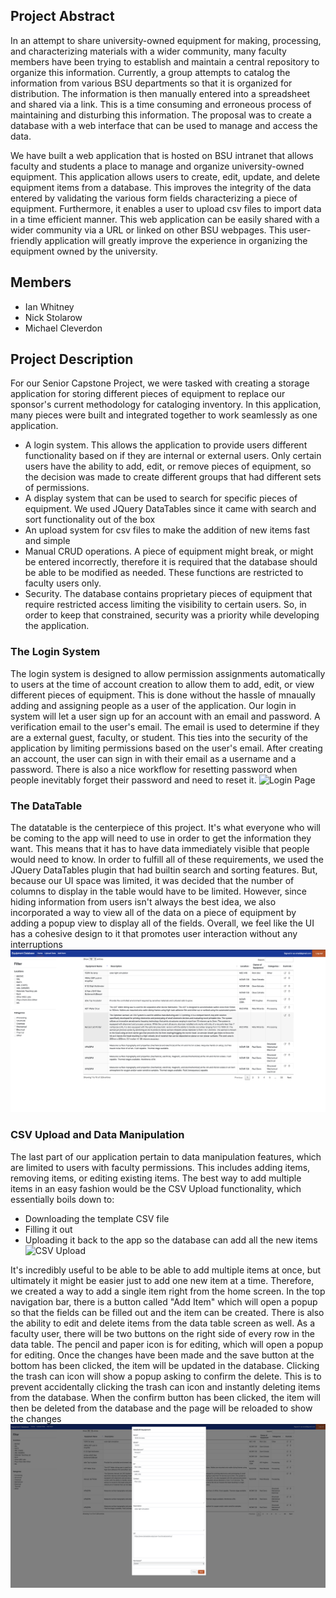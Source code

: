 
## Project Abstract 
In an attempt to share university-owned equipment for making, processing, and characterizing materials with a wider community, many faculty members have been trying to establish and maintain a central repository to organize this information. Currently, a group attempts to catalog the information from various BSU departments so that it is organized for distribution. The information is then manually entered into a spreadsheet and shared via a link. This is a time consuming and erroneous process of maintaining and disturbing this information. The proposal was to create a database with a web interface that can be used to manage and access the data.

We have built a web application that is hosted on BSU intranet that allows faculty and students a place to manage and organize university-owned equipment. This application allows users to create, edit, update, and delete equipment items from a database. This improves the integrity of the data entered by validating the various form fields characterizing a piece of equipment. Furthermore, it enables a user to upload csv files to import data in a time efficient manner. This web application can be easily shared with a wider community via a URL or linked on other BSU webpages. This user-friendly application will greatly improve the experience in organizing the equipment owned by the university. 

## Members
- Ian Whitney
- Nick Stolarow
- Michael Cleverdon

## Project Description

For our Senior Capstone Project, we were tasked with creating a storage application for storing different pieces of equipment to replace our sponsor's current methodology for cataloging inventory. In this application, many pieces were built and integrated together to work seamlessly as one application.
- A login system. This allows the application to provide users different functionality based on if they are internal or external users. Only certain users have the ability to add, edit, or remove pieces of equipment, so the decision was made to create different groups that had different sets of permissions.
- A display system that can be used to search for specific pieces of equipment. We used JQuery DataTables since it came with search and sort functionality out of the box
- An upload system for csv files to make the addition of new items fast and simple
- Manual CRUD operations. A piece of equipment might break, or might be entered incorrectly, therefore it is required that the database should be able to be modified as needed. These functions are restricted to faculty users only.
- Security. The database contains proprietary pieces of equipment that require restricted access limiting the visibility to certain users. So, in order to keep that constrained, security was a priority while developing the application.


### The Login System
The login system is designed to allow permission assignments automatically to users at the time of account creation to allow them to add, edit, or view different pieces of equipment. This is done without the hassle of mnaually adding and assigning people as a user of the application. Our login in system will let a user sign up for an account with an email and password. A verification email to the user's email. The email is used to determine if they are a external guest, faculty, or student. This ties into the security of the application by limiting permissions based on the user's email. After creating an account, the user can sign in with their email as a username and a password. There is also a nice workflow for resetting password when people inevitably forget their password and need to reset it.
![Login Page](/assets/images/login.png)

### The DataTable
The datatable is the centerpiece of this project. It's what everyone who will be coming to the app will need to use in order to get the information they want. This means that it has to have data immediately visible that people would need to know. In order to fulfill all of these requirements, we used the JQuery DataTables plugin that had builtin search and sorting features. But, because our UI space was limited, it was decided that the number of columns to display in the table would have to be limited. However, since hiding information from users isn't always the best idea, we also incorporated a way to view all of the data on a piece of equipment by adding a popup view to display all of the fields. Overall, we feel like the UI has a cohesive design to it that promotes user interaction without any interruptions
![Data Table](/assets/images/table.png)

### CSV Upload and Data Manipulation
The last part of our application pertain to data manipulation features, which are limited to users with faculty permissions. This includes adding items, removing items, or editing existing items. The best way to add multiple items in an easy fashion would be the CSV Upload functionality, which essentially boils down to:
- Downloading the template CSV file
- Filling it out
- Uploading it back to the app so the database can add all the new items
![CSV Upload](/assets/images/upload.png)

It's incredibly useful to be able to be able to add multiple items at once, but ultimately it might be easier just to add one new item at a time. Therefore, we created a way to add a single item right from the home screen. In the top navigation bar, there is a button called "Add Item" which will open a popup so that the fields can be filled out and the item can be created. There is also the ability to edit and delete items from the data table screen as well. As a faculty user, there will be two buttons on the right side of every row in the data table. The pencil and paper icon is for editing, which will open a popup for editing. Once the changes have been made and the save button at the bottom has been clicked, the item will be updated in the database. Clicking the trash can icon will show a popup asking to confirm the delete. This is to prevent accidentally clicking the trash can icon and instantly deleting items from the database. When the confirm button has been clicked, the item will then be deleted from the database and the page will be reloaded to show the changes
![Edit Data](/assets/images/edit.png)
